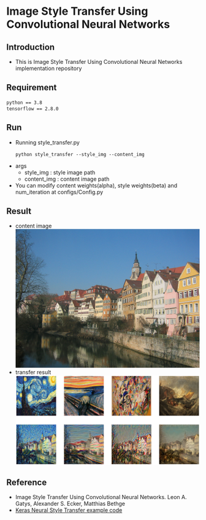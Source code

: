 # Image Style Transfer Using Convolutional Neural Networks
## Introduction
* This is Image Style Transfer Using Convolutional Neural Networks implementation repository
## Requirement
    python == 3.8
    tensorflow == 2.8.0
## Run
* Running style_transfer.py
    ```
  python style_transfer --style_img --content_img
    ```
* args
  * style_img : style image path
  * content_img : content image path
* You can modify content weights(alpha), style weights(beta) and num_iteration at configs/Config.py
## Result
  * content image   
![content image](./asset/content.jpg)
  * transfer result   
![result image](./asset/results.png)
## Reference
  * Image Style Transfer Using Convolutional Neural Networks. Leon A. Gatys, Alexander S. Ecker, Matthias Bethge
  * [Keras Neural Style Transfer example code](https://keras.io/examples/generative/neural_style_transfer/)